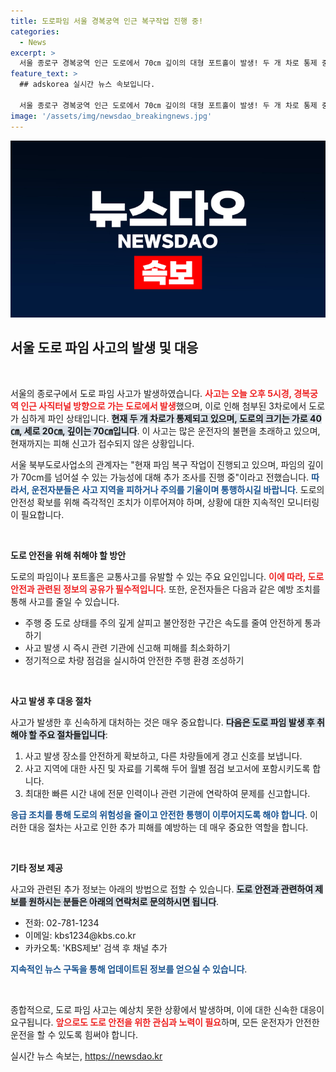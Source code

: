 ```yaml
---
title: 도로파임 서울 경복궁역 인근 복구작업 진행 중!
categories:
  - News
excerpt: >
  서울 종로구 경복궁역 인근 도로에서 70㎝ 깊이의 대형 포트홀이 발생! 두 개 차로 통제 중, 피해는 아직 없어. 복구 작업과 추가 조사 진행 중인데, 도로 안전에 대한 우려가 커지고 있습니다. 클릭해서 상황을 더 알아보세요!
feature_text: >
  ## adskorea 실시간 뉴스 속보입니다.

  서울 종로구 경복궁역 인근 도로에서 70㎝ 깊이의 대형 포트홀이 발생! 두 개 차로 통제 중, 피해는 아직 없어. 복구 작업과 추가 조사 진행 중인데, 도로 안전에 대한 우려가 커지고 있습니다. 클릭해서 상황을 더 알아보세요!
image: '/assets/img/newsdao_breakingnews.jpg'
---
```


<p><img src="/assets/img/newsdao_breakingnews.jpg" alt="adskorea 속보" /></p>

<h2 data-ke-size="size26">서울 도로 파임 사고의 발생 및 대응</h2>

<p data-ke-size="size16">&nbsp;</p>

<p>서울의 종로구에서 도로 파임 사고가 발생하였습니다. <b><span style="color: #ee2323;">사고는 오늘 오후 5시경, 경복궁역 인근 사직터널 방향으로 가는 도로에서 발생</span></b>했으며, 이로 인해 첨부된 3차로에서 도로가 심하게 파인 상태입니다. <b><span style="background-color: #21538527;">현재 두 개 차로가 통제되고 있으며, 도로의 크기는 가로 40㎝, 세로 20㎝, 깊이는 70㎝입니다</span></b>. 이 사고는 많은 운전자의 불편을 초래하고 있으며, 현재까지는 피해 신고가 접수되지 않은 상황입니다.</p>

<p>서울 북부도로사업소의 관계자는 "현재 파임 복구 작업이 진행되고 있으며, 파임의 깊이가 70cm를 넘어설 수 있는 가능성에 대해 추가 조사를 진행 중"이라고 전했습니다. <b><span style="color: #1a5490;">따라서, 운전자분들은 사고 지역을 피하거나 주의를 기울이며 통행하시길 바랍니다</span></b>. 도로의 안전성 확보를 위해 즉각적인 조치가 이루어져야 하며, 상황에 대한 지속적인 모니터링이 필요합니다.</p>

<p data-ke-size="size16">&nbsp;</p>

<p><b>도로 안전을 위해 취해야 할 방안</b></p>

<p>도로의 파임이나 포트홀은 교통사고를 유발할 수 있는 주요 요인입니다. <b><span style="color: #ee2323;">이에 따라, 도로 안전과 관련된 정보의 공유가 필수적입니다</span></b>. 또한, 운전자들은 다음과 같은 예방 조치를 통해 사고를 줄일 수 있습니다.</p>

<ul>
    <li>주행 중 도로 상태를 주의 깊게 살피고 불안정한 구간은 속도를 줄여 안전하게 통과하기</li>
    <li>사고 발생 시 즉시 관련 기관에 신고해 피해를 최소화하기</li>
    <li>정기적으로 차량 점검을 실시하여 안전한 주행 환경 조성하기</li>
</ul>

<p data-ke-size="size16">&nbsp;</p>

<p><b>사고 발생 후 대응 절차</b></p>

<p>사고가 발생한 후 신속하게 대처하는 것은 매우 중요합니다. <b><span style="background-color: #21538527;">다음은 도로 파임 발생 후 취해야 할 주요 절차들입니다</span></b>:</p>

<ol>
<li>사고 발생 장소를 안전하게 확보하고, 다른 차량들에게 경고 신호를 보냅니다.</li>
<li>사고 지역에 대한 사진 및 자료를 기록해 두어 월별 점검 보고서에 포함시키도록 합니다.</li>
<li>최대한 빠른 시간 내에 전문 인력이나 관련 기관에 연락하여 문제를 신고합니다.</li>
</ol>

<p><b><span style="color: #1a5490;">응급 조치를 통해 도로의 위험성을 줄이고 안전한 통행이 이루어지도록 해야 합니다</span></b>. 이러한 대응 절차는 사고로 인한 추가 피해를 예방하는 데 매우 중요한 역할을 합니다.</p>

<p data-ke-size="size16">&nbsp;</p>

<p><b>기타 정보 제공</b></p>

<p>사고와 관련된 추가 정보는 아래의 방법으로 접할 수 있습니다. <b><span style="background-color: #21538527;">도로 안전과 관련하여 제보를 원하시는 분들은 아래의 연락처로 문의하시면 됩니다</span></b>.</p>

<ul>
    <li>전화: 02-781-1234</li>
    <li>이메일: kbs1234@kbs.co.kr</li>
    <li>카카오톡: 'KBS제보' 검색 후 채널 추가</li>
</ul>

<p><b><span style="color: #1a5490;">지속적인 뉴스 구독을 통해 업데이트된 정보를 얻으실 수 있습니다</span></b>.</p>

<p data-ke-size="size16">&nbsp;</p>

<p>종합적으로, 도로 파임 사고는 예상치 못한 상황에서 발생하며, 이에 대한 신속한 대응이 요구됩니다. <b><span style="color: #ee2323;">앞으로도 도로 안전을 위한 관심과 노력이 필요</span></b>하며, 모든 운전자가 안전한 운전을 할 수 있도록 힘써야 합니다.</p>
실시간 뉴스 속보는, <a href="https://newsdao.kr" rel="dofollow">https://newsdao.kr</a>


